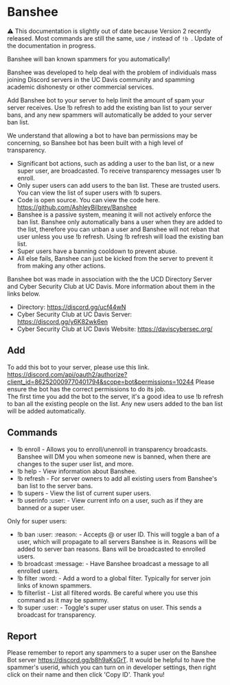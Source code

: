 # Banshee
⚠️ This documentation is slightly out of date because Version 2 recently released. Most commands are still the same, use `/` instead of `!b `. Update of the documentation in progress.

Banshee will ban known spammers for you automatically!  
  
Banshee was developed to help deal with the problem of individuals mass joining Discord servers in the UC Davis community and spamming academic dishonesty or other commercial services. 

Add Banshee bot to your server to help limit the amount of spam your server receives. Use !b refresh to add the existing ban list to your server bans, and any new spammers will automatically be added to your server ban list.

We understand that allowing a bot to have ban permissions may be concerning, so Banshee bot has been built with a high level of transparency.
- Significant bot actions, such as adding a user to the ban list, or a new super user, are broadcasted. To receive transparency messages user !b enroll.
- Only super users can add users to the ban list. These are trusted users. You can view the list of super users with !b supers.
- Code is open source. You can view the code here. https://github.com/AshleyBilbrey/Banshee
- Banshee is a passive system, meaning it will not actively enforce the ban list. Banshee only automatically bans a user when they are added to the list, therefore you can unban a user and Banshee will not reban that user unless you use !b refresh. Using !b refresh will load the existing ban list.
- Super users have a banning cooldown to prevent abuse.
- All else fails, Banshee can just be kicked from the server to prevent it from making any other actions.

Banshee bot was made in association with the the UCD Directory Server and Cyber Security Club at UC Davis. More information about them in the links below.
- Directory: https://discord.gg/ucf44wN
- Cyber Security Club at UC Davis Server: https://discord.gg/y6K82wk6en
- Cyber Security Club at UC Davis Website: https://daviscybersec.org/

## Add

To add this bot to your server, please use this link.  
https://discord.com/api/oauth2/authorize?client_id=862520009770401794&scope=bot&permissions=10244
Please ensure the bot has the correct permissions to do its job.  
The first time you add the bot to the server, it's a good idea to use !b refresh to ban all the existing people on the list. Any new users added to the ban list will be added automatically.

## Commands

- !b enroll - Allows you to enroll/unenroll in transparency broadcasts. Banshee will DM you when someone new is banned, when there are changes to the super user list, and more.
- !b help - View information about Banshee.
- !b refresh - For server owners to add all existing users from Banshee's ban list to the server bans.
- !b supers - View the list of current super users.
- !b userinfo :user: - View current info on a user, such as if they are banned or a super user.

Only for super users:

- !b ban :user: :reason: - Accepts @ or user ID. This will toggle a ban of a user, which will propagate to all servers Banshee is in. Reasons will be added to server ban reasons. Bans will be broadcasted to enrolled users.
- !b broadcast :message: - Have Banshee broadcast a message to all enrolled users.
- !b filter :word: - Add a word to a global filter. Typically for server join links of known spammers.
- !b filterlist - List all filtered words. Be careful where you use this command as it may be spammy.
- !b super :user: - Toggle's super user status on user. This sends a broadcast for transparency.

## Report

Please remember to report any spammers to a super user on the Banshee Bot server https://discord.gg/b8h9aKsGrT.
It would be helpful to have the spammer's userid, which you can turn on in developer settings, then right click on their name and then click 'Copy ID'. Thank you!
